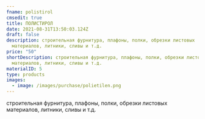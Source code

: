 ```yaml
---
fname: polistirol
cmsedit: true
title: ПОЛИСТИРОЛ
date: 2021-08-31T13:50:03.124Z
draft: false
description: строительная фурнитура, плафоны, полки, обрезки листовых
  материалов, литники, сливы и т.д.
price: "50"
shortDescription: строительная фурнитура, плафоны, полки, обрезки листовых
  материалов, литники, сливы и т.д.
materialID: 5
type: products
images:
  - image: /images/purchase/polietilen.png
---
```

строительная фурнитура, плафоны, полки, обрезки листовых материалов, литники, сливы и т.д.